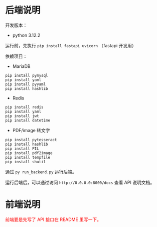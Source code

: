 # 后端说明

开发版本：

- python 3.12.2

运行前，先执行 `pip install fastapi uvicorn` （fastapi 开发用）

依赖项目：

- MariaDB

```
pip install pymysql
pip install yaml
pip install pyyaml
pip install hashlib
```

- Redis

```
pip install redis
pip install yaml
pip install jwt
pip install datetime
```

- PDF/image 转文字

```
pip install pytesseract
pip install hashlib
pip install PIL
pip install pdf2image
pip install tempfile
pip install shutil
```

通过 `py run_backend.py` 运行后端。

运行后端后，可以通过访问 `http://0.0.0.0:8000/docs` 查看 API 说明文档。

# 前端说明

<font color="red">前端要是先写了 API 接口在 README 里写一下。</font>